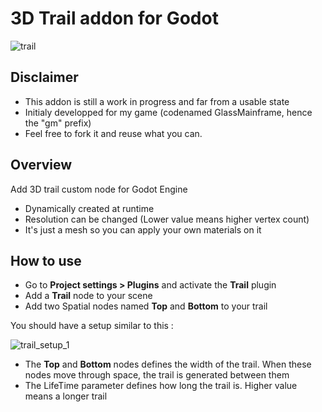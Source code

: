 # 3D Trail addon for Godot

![trail](https://thumbs.gfycat.com/DependentRaggedAmericancrocodile-small.gif)

## Disclaimer

+ This addon is still a work in progress and far from a usable state
+ Initialy developped for my game (codenamed GlassMainframe, hence the "gm" prefix)
+ Feel free to fork it and reuse what you can.

## Overview

Add 3D trail custom node for Godot Engine
+ Dynamically created at runtime
+ Resolution can be changed (Lower value means higher vertex count)
+ It's just a mesh so you can apply your own materials on it

## How to use
+ Go to **Project settings > Plugins** and activate the **Trail** plugin
+ Add a **Trail** node to your scene
+ Add two Spatial nodes named **Top** and **Bottom** to your trail

You should have a setup similar to this :

![trail_setup_1](https://user-images.githubusercontent.com/52043844/59978520-56517200-95dd-11e9-9b4f-ab4428f811df.PNG)

+ The **Top** and **Bottom** nodes defines the width of the trail. When these nodes move through space, the trail is generated between them
+ The LifeTime parameter defines how long the trail is. Higher value means a longer trail
